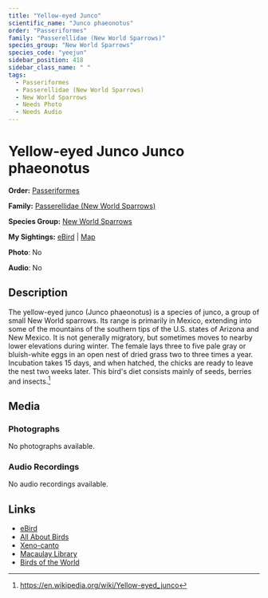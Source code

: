 ```yaml
---
title: "Yellow-eyed Junco"
scientific_name: "Junco phaeonotus"
order: "Passeriformes"
family: "Passerellidae (New World Sparrows)"
species_group: "New World Sparrows"
species_code: "yeejun"
sidebar_position: 418
sidebar_class_name: " "
tags: 
  - Passeriformes
  - Passerellidae (New World Sparrows)
  - New World Sparrows
  - Needs Photo
  - Needs Audio
---
```


# Yellow-eyed Junco <span className='sci_name'>Junco phaeonotus</span>

**Order:** [Passeriformes](/tags/passeriformes)

**Family:** [Passerellidae (New World Sparrows)](/tags/passerellidae-new-world-sparrows)

**Species Group:** [New World Sparrows](/tags/new-world-sparrows)

**My Sightings:** [eBird](https://ebird.org/lifelist?r=world&time=life&spp=yeejun) | [Map](/map?species_code=yeejun)

**Photo**: No 

**Audio**: No

## Description
The yellow-eyed junco (Junco phaeonotus) is a species of junco, a group of small New World sparrows.
Its range is primarily in Mexico, extending into some of the mountains of the southern tips of the U.S. states of Arizona and New Mexico. It is not generally migratory, but sometimes moves to nearby lower elevations during winter. The female lays three to five pale gray or bluish-white eggs in an open nest of dried grass two to three times a year. Incubation takes 15 days, and when hatched, the chicks are ready to leave the nest two weeks later. This bird's diet consists mainly of seeds, berries and insects.[^1]

[^1]: https://en.wikipedia.org/wiki/Yellow-eyed_junco

## Media
### Photographs
No photographs available.

### Audio Recordings
No audio recordings available.

## Links
* [eBird](https://ebird.org/species/yeejun) 
* [All About Birds](https://www.allaboutbirds.org/guide/yeejun) 
* [Xeno-canto](https://www.xeno-canto.org/species/junco-phaeonotus) 
* [Macaulay Library](https://search.macaulaylibrary.org/catalog?taxonCode=yeejun&sort=rating_rank_desc)
* [Birds of the World](https://birdsoftheworld.org/bow/species/yeejun)
